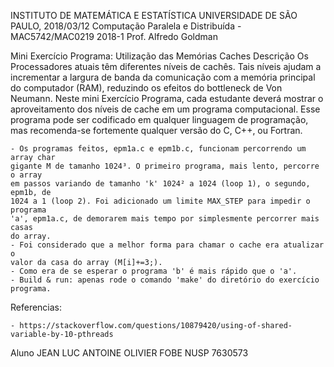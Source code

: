 INSTITUTO DE MATEMÁTICA E ESTATÍSTICA UNIVERSIDADE DE SÃO PAULO, 2018/03/12
Computação Paralela e Distribuída - MAC5742/MAC0219 2018-1 Prof. Alfredo Goldman 

Mini Exercício Programa: Utilização das Memórias Caches Descrição Os Processadores atuais têm diferentes níveis de cachês. Tais níveis ajudam a incrementar a largura de banda da comunicação com a memória principal do computador (RAM), reduzindo os efeitos do bottleneck de Von Neumann. Neste mini Exercício Programa, cada estudante deverá mostrar o aproveitamento dos níveis de cache em um programa computacional. Esse programa pode ser codificado em qualquer linguagem de programação, mas recomenda-se fortemente qualquer versão do C, C++, ou Fortran.

	- Os programas feitos, epm1a.c e epm1b.c, funcionam percorrendo um array char 
	gigante M de tamanho 1024³. O primeiro programa, mais lento, percorre o array 
	em passos variando de tamanho 'k' 1024² a 1024 (loop 1), o segundo, epm1b, de 
	1024 a 1 (loop 2). Foi adicionado um limite MAX_STEP para impedir o programa 
	'a', epm1a.c, de demorarem mais tempo por simplesmente percorrer mais casas 
	do array.
	- Foi considerado que a melhor forma para chamar o cache era atualizar o 
	valor da casa do array (M[i]+=3;). 
	- Como era de se esperar o programa 'b' é mais rápido que o 'a'.
	- Build & run: apenas rode o comando 'make' do diretório do exercício programa.

Referencias:

	- https://stackoverflow.com/questions/10879420/using-of-shared-variable-by-10-pthreads

Aluno 	JEAN LUC ANTOINE OLIVIER FOBE
	NUSP 7630573

